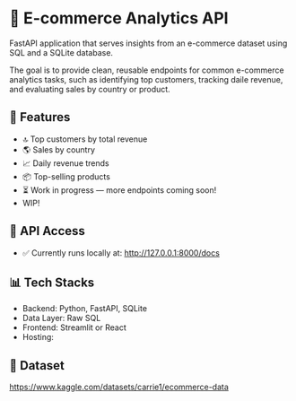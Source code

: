 # 🛒 E-commerce Analytics API

FastAPI application that serves insights from an e-commerce dataset using SQL and a SQLite database.

The goal is to provide clean, reusable endpoints for common e-commerce analytics tasks, such as identifying top customers, tracking daile revenue, and evaluating sales by country or product.

## 🚀 Features
- 🔝 Top customers by total revenue
- 🌎 Sales by country
- 📈 Daily revenue trends
- 📦 Top-selling products
- ⏳ Work in progress — more endpoints coming soon!
- WIP!

## 📡 API Access
- ✅ Currently runs locally at:
  http://127.0.0.1:8000/docs

## 📊 Tech Stacks
- Backend: Python, FastAPI, SQLite
- Data Layer: Raw SQL
- Frontend: Streamlit or React
- Hosting: 

## 📘 Dataset
https://www.kaggle.com/datasets/carrie1/ecommerce-data